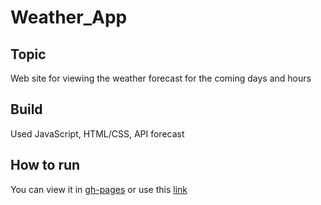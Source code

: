 # Weather_App
## Topic
Web site for viewing the weather forecast for the coming days and hours
## Build
Used JavaScript, HTML/CSS, API forecast
## How to run
You can view it in [gh-pages](https://alinadubchak.github.io/Weather_App/) or use this [link](https://main--flourishing-hamster-821403.netlify.app/)
